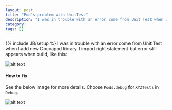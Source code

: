 ```yaml
---
layout: post
title: "Pod's problem with UnitTest"
description: "I was in trouble with an error come from Unit Test when I add new Cocoapod library."
category: 
tags: []
---
```

{% include JB/setup %}
I was in trouble with an error come from Unit Test when I add new Cocoapod library. I import right statement but error still appears when build, like this:

![alt text](http://hugo53.github.io/images/podUnitTest/before.png "Error")

#### How to fix
See the below image for more details. Choose `Pods.debug` for `XYZTests` in `Debug`.

![alt text](http://hugo53.github.io/images/podUnitTest/after.png "Error")
